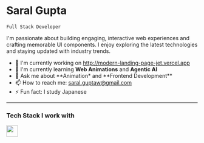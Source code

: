 # Saral Gupta

`Full Stack Developer`

<p>I'm passionate about building engaging, interactive web experiences and crafting memorable UI components. I enjoy exploring the latest technologies and staying updated with industry trends.</p>

- 🔭 I'm currently working on http://modern-landing-page-jet.vercel.app <br>
- 🌱 I'm currently learning **Web Animations** and **Agentic AI** <br>
- 💬 Ask me about **Animation\* and **Frontend Development\*\* <br>
- 📫 How to reach me: saral.guptaw@gmail.com <br>
- ⚡ Fun fact: I study Japanese <br>

---

### Tech Stack I work with

<img src="https://img.icons8.com/?size=100&id=PXTY4q2Sq2lG&format=png&color=000000" width="30px">
